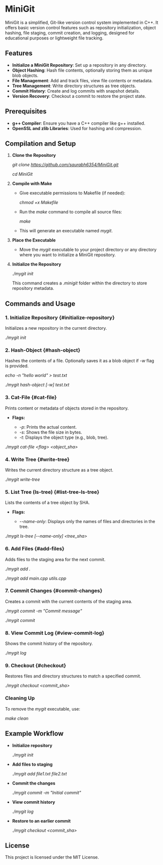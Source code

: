 # MiniGit

MiniGit is a simplified, Git-like version control system implemented in
C++. It offers basic version control features such as repository
initialization, object hashing, file staging, commit creation, and
logging, designed for educational purposes or lightweight file tracking.

## Features

- **Initialize a MiniGit Repository**: Set up a repository in any
  directory.
- **Object Hashing**: Hash file contents, optionally storing them as
  unique blob objects.
- **File Management**: Add and track files, view file contents or
  metadata.
- **Tree Management**: Write directory structures as tree objects.
- **Commit History**: Create and log commits with snapshot details.
- **Version Recovery**: Checkout a commit to restore the project state.

## Prerequisites

- **g++ Compiler**: Ensure you have a C++ compiler like g++ installed.
- **OpenSSL and zlib Libraries**: Used for hashing and compression.

## Compilation and Setup

1.  **Clone the Repository**

    *git clone https://github.com/saurabh6354/MiniGit.git*

    *cd MiniGit*

2.  **Compile with Make**

    - Give executable permissions to Makefile (if needed):

      *chmod +x Makefile*

    - Run the *make* command to compile all source files:

      *make*

    - This will generate an executable named *mygit*.

3.  **Place the Executable**

    - Move the *mygit* executable to your project directory or any
      directory where you want to initialize a MiniGit repository.

4.  **Initialize the Repository**

    *./mygit init*

    This command creates a *.minigit* folder within the directory to
    store repository metadata.

## Commands and Usage

### 1. Initialize Repository {#initialize-repository}

Initializes a new repository in the current directory.

*./mygit init*

### 2. Hash-Object {#hash-object}

Hashes the contents of a file. Optionally saves it as a blob object if
*-w* flag is provided.

*echo -n \"hello world\" \> test.txt*

*./mygit hash-object \[-w\] test.txt*

### 3. Cat-File {#cat-file}

Prints content or metadata of objects stored in the repository.

- **Flags:**

  - *-p*: Prints the actual content.
  - *-s*: Shows the file size in bytes.
  - *-t*: Displays the object type (e.g., blob, tree).

*./mygit cat-file \<flag\> \<object_sha\>*

### 4. Write Tree {#write-tree}

Writes the current directory structure as a tree object.

*./mygit write-tree*

### 5. List Tree (ls-tree) {#list-tree-ls-tree}

Lists the contents of a tree object by SHA.

- **Flags:**

  - *\--name-only*: Displays only the names of files and directories in
    the tree.

*./mygit ls-tree \[\--name-only\] \<tree_sha\>*

### 6. Add Files {#add-files}

Adds files to the staging area for the next commit.

*./mygit add .*

*./mygit add main.cpp utils.cpp*

### 7. Commit Changes {#commit-changes}

Creates a commit with the current contents of the staging area.

*./mygit commit -m \"Commit message\"*

*./mygit commit*

### 8. View Commit Log {#view-commit-log}

Shows the commit history of the repository.

*./mygit log*

### 9. Checkout {#checkout}

Restores files and directory structures to match a specified commit.

*./mygit checkout \<commit_sha\>*

### Cleaning Up

To remove the *mygit* executable, use:

*make clean*

## Example Workflow

- **Initialize repository**

  *./mygit init*

- **Add files to staging**

  *./mygit add file1.txt file2.txt*

- **Commit the changes**

  *./mygit commit -m \"Initial commit\"*

- **View commit history**

  *./mygit log*

- **Restore to an earlier commit**

  *./mygit checkout \<commit_sha\>*

## License

This project is licensed under the MIT License.
